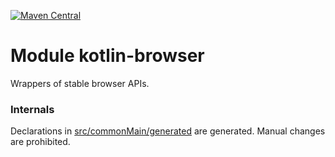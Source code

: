 [![Maven Central](https://img.shields.io/maven-central/v/org.jetbrains.kotlin-wrappers/kotlin-browser)](https://search.maven.org/artifact/org.jetbrains.kotlin-wrappers/kotlin-browser)

# Module kotlin-browser

Wrappers of stable browser APIs. 

### Internals

Declarations in [src/commonMain/generated](./src/commonMain/generated) are generated.
Manual changes are prohibited.
